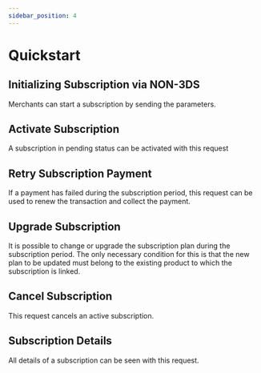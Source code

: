 ```yaml
---
sidebar_position: 4
---
```


# Quickstart

## Initializing Subscription via NON-3DS

Merchants can start a subscription by sending the parameters.

## Activate Subscription

A subscription in pending status can be activated with this request

## Retry Subscription Payment

If a payment has failed during the subscription period, this request can be used to renew the transaction and collect the payment.

## Upgrade Subscription

It is possible to change or upgrade the subscription plan during the subscription period. The only necessary condition for this is that the new plan to be updated must belong to the existing product to which the subscription is linked.

## Cancel Subscription

This request cancels an active subscription.

## Subscription Details

All details of a subscription can be seen with this request.